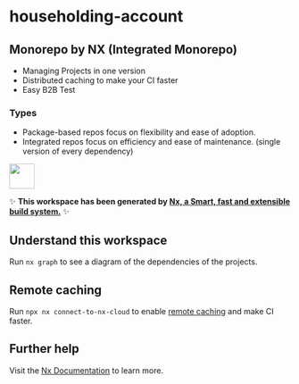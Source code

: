 # householding-account

## Monorepo by NX (Integrated Monorepo)
- Managing Projects in one version
- Distributed caching to make your CI faster
- Easy B2B Test
### Types
- Package-based repos focus on flexibility and ease of adoption.
- Integrated repos focus on efficiency and ease of maintenance. (single version of every dependency)

<a alt="Nx logo" href="https://nx.dev" target="_blank" rel="noreferrer"><img src="https://raw.githubusercontent.com/nrwl/nx/master/images/nx-logo.png" width="45"></a>

✨ **This workspace has been generated by [Nx, a Smart, fast and extensible build system.](https://nx.dev)** ✨

## Understand this workspace

Run `nx graph` to see a diagram of the dependencies of the projects.

## Remote caching

Run `npx nx connect-to-nx-cloud` to enable [remote caching](https://nx.app) and make CI faster.

## Further help

Visit the [Nx Documentation](https://nx.dev) to learn more.
